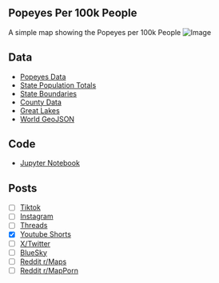 ## Popeyes Per 100k People
A simple map showing the Popeyes per 100k People
![Image](https://drive.google.com/uc?export=view&id=)

## Data
* [Popeyes Data](https://www.popeyes.com/store-locator/)
* [State Population Totals](https://www.census.gov/data/tables/time-series/demo/popest/2020s-state-total.html)
* [State Boundaries](https://www.census.gov/geographies/mapping-files/time-series/geo/carto-boundary-file.html)
* [County Data](https://www.census.gov/geographies/mapping-files/time-series/geo/carto-boundary-file.html)
* [Great Lakes](https://usicecenter.gov/Products/GreatLakesData)
* [World GeoJSON](https://public.opendatasoft.com/explore/dataset/world-administrative-boundaries/export/?flg=en-us)

## Code
* [Jupyter Notebook](FormatData.ipynb)

## Posts
- [ ] [Tiktok]()
- [ ] [Instagram]()
- [ ] [Threads]()
- [x] [Youtube Shorts](https://youtube.com/shorts/pxZwvR-AweM)
- [ ] [X/Twitter]()
- [ ] [BlueSky]()
- [ ] [Reddit r/Maps]()
- [ ] [Reddit r/MapPorn]()
